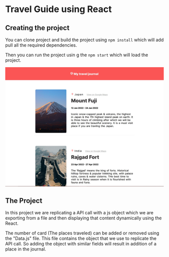 # Travel Guide using React

## Creating the project

You can clone project and build the project using ```npm install``` which will add pull all the required dependencies.

Then you can run the project usin
g the ```npm start``` which will load the project.

![image of project](./Travel_Journal.jpg)

## The Project

In this project we are replicating a API call with a js object which we are exporting from a file and then displaying that content dynamically using the React.

The number of card (The places traveled) can be added or removed using the "Data.js" file. This file contains the object that we use to replicate the API call. So adding the object with similar fields will result in addition of a place in the journal.
